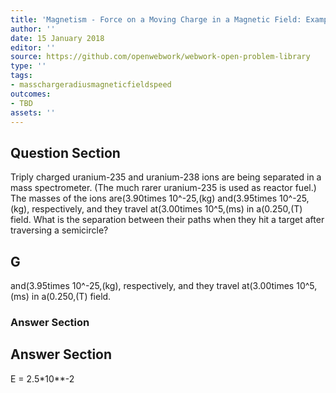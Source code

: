```yaml
---
title: 'Magnetism - Force on a Moving Charge in a Magnetic Field: Examples and Applications'
author: ''
date: 15 January 2018
editor: ''
source: https://github.com/openwebwork/webwork-open-problem-library
type: ''
tags:
- masschargeradiusmagneticfieldspeed
outcomes:
- TBD
assets: ''
---
```


## Question Section 

Triply charged uranium-235 and uranium-238 ions are being separated in a mass spectrometer. (The much rarer uranium-235 is used as reactor fuel.) The masses of the ions are(3.90times 10^-25,(kg) and(3.95times 10^-25,(kg), respectively, and they travel at(3.00times 10^5,(ms) in a(0.250,(T) field.
What is the separation between their paths when they hit a target after traversing a semicircle?

## G
and(3.95times 10^-25,(kg), respectively, and they travel at(3.00times 10^5,(ms) in a(0.250,(T) field.
### Answer Section


## Answer Section

E = 2.5*10**-2